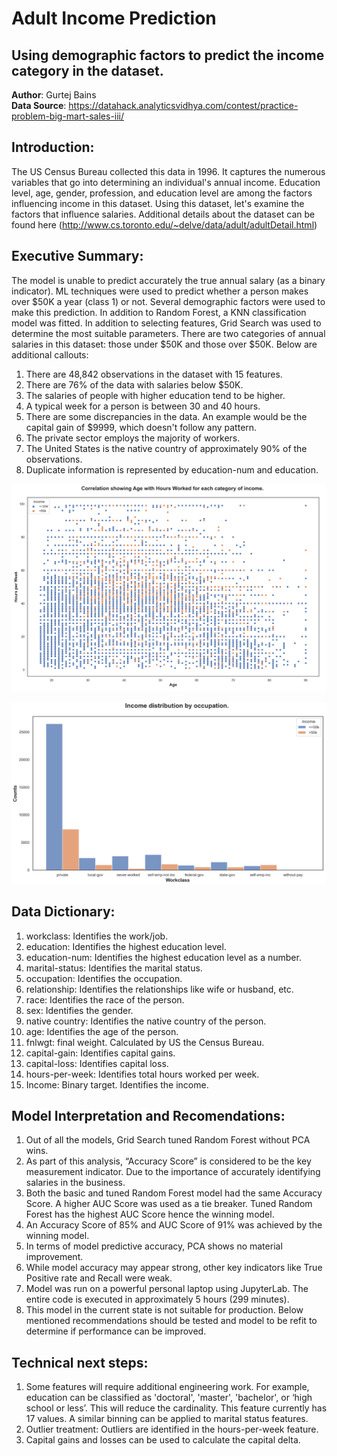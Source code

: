 # Adult Income Prediction 
## Using demographic factors to predict the income category in the dataset.  

**Author**: Gurtej Bains <br>
**Data Source**: [https://datahack.analyticsvidhya.com/contest/practice-problem-big-mart-sales-iii/ ](http://www.cs.toronto.edu/~delve/data/adult/adultDetail.html)

## Introduction:
The US Census Bureau collected this data in 1996. It captures the numerous variables that go into determining an individual's annual income. Education level, age, gender, profession, and education level are among the factors influencing income in this dataset. Using this dataset, let's examine the factors that influence salaries. Additional details about the dataset can be found here (http://www.cs.toronto.edu/~delve/data/adult/adultDetail.html)

## Executive Summary:
The model is unable to predict accurately the true annual salary (as a binary indicator). ML techniques were used to predict whether a person makes over $50K a year (class 1) or not. Several demographic factors were used to make this prediction.
In addition to Random Forest, a KNN classification model was fitted. In addition to selecting features, Grid Search was used to determine the most suitable parameters. There are two categories of annual salaries in this dataset: those under $50K and those over $50K. Below are additional callouts:
1.	There are 48,842 observations in the dataset with 15 features.
2.	There are 76% of the data with salaries below $50K.
3.	The salaries of people with higher education tend to be higher.
4.	A typical week for a person is between 30 and 40 hours.
5.	There are some discrepancies in the data. An example would be the capital gain of $9999, which doesn't follow any pattern.
6.	The private sector employs the majority of workers.
7.	The United States is the native country of approximately 90% of the observations. 
8.	Duplicate information is represented by education-num and education.

<p align = "center"> 
  <img src = "https://github.com/gurtejsbains/Adult-Income-Prediction/blob/9def0444421fb5ec19ad20bac62cead3bf37f9b3/Hours%20per%20week,%20Age%20and%20Salary.png">
</p>

<p align = "center"> 
  <img src = "https://github.com/gurtejsbains/Adult-Income-Prediction/blob/510f5b140c36d262a68acbe07be673eb5f54adc8/Workclass%20and%20income.png">
</p>

## Data Dictionary: 
1.	workclass: Identifies the work/job.
2.	education: Identifies the highest education level.  
3.	education-num: Identifies the highest education level as a number.
4.	marital-status: Identifies the marital status.
5.	occupation: Identifies the occupation.
6.	relationship: Identifies the relationships like wife or husband, etc.
7.	race: Identifies the race of the person.
8.	sex: Identifies the gender.
9.	native country: Identifies the native country of the person.
10.	age: Identifies the age of the person.
11.	fnlwgt: final weight. Calculated by US the Census Bureau.
12.	capital-gain: Identifies capital gains.
13.	capital-loss: Identifies capital loss.
14.	hours-per-week: Identifies total hours worked per week.
15.	Income: Binary target. Identifies the income.
 
## Model Interpretation and Recomendations:
1.	Out of all the models, Grid Search tuned Random Forest without PCA wins.
2.	As part of this analysis, “Accuracy Score” is considered to be the key measurement indicator. Due to the importance of accurately identifying salaries in the business.
3.	Both the basic and tuned Random Forest model had the same Accuracy Score. A higher AUC Score was used as a tie breaker. Tuned Random Forest has the highest AUC Score hence the winning model.
4.	An Accuracy Score of 85% and AUC Score of 91% was achieved by the winning model.
5.	In terms of model predictive accuracy, PCA shows no material improvement.
6.	While model accuracy may appear strong, other key indicators like True Positive rate and Recall were weak.
7.	Model was run on a powerful personal laptop using JupyterLab. The entire code is executed in approximately 5 hours (299 minutes). 
8.	This model in the current state is not suitable for production. Below mentioned recommendations should be tested and model to be refit to determine if performance can be improved. 

## Technical next steps: 
1.	Some features will require additional engineering work. For example, education can be classified as 'doctoral', 'master', 'bachelor', or ‘high school or less’. This will reduce the cardinality. This feature currently has 17 values. A similar binning can be applied to marital status features.
2.	Outlier treatment: Outliers are identified in the hours-per-week feature.
3.	Capital gains and losses can be used to calculate the capital delta. 
